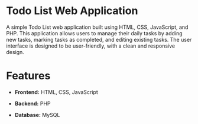 # Todo List Web Application
A simple Todo List web application built using HTML, CSS, JavaScript, and PHP. This application allows users to manage their daily tasks by adding new tasks, marking tasks as completed, and editing existing tasks. The user interface is designed to be user-friendly, with a clean and responsive design.

# Features
+ **Frontend:** HTML, CSS, JavaScript
* **Backend:** PHP
- **Database:** MySQL
